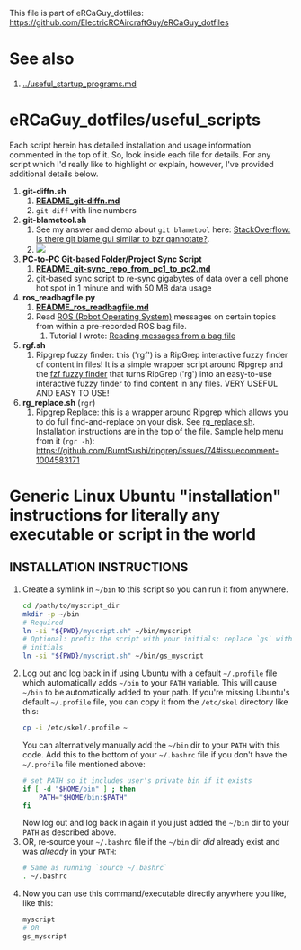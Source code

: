This file is part of eRCaGuy_dotfiles: https://github.com/ElectricRCAircraftGuy/eRCaGuy_dotfiles


# See also

1. [../useful_startup_programs.md](../useful_startup_programs.md)


# eRCaGuy_dotfiles/useful_scripts

Each script herein has detailed installation and usage information commented in the top of it. So, look inside each file for details. For any script which I'd really like to highlight or explain, however, I've provided additional details below. 

1. **git-diffn.sh**
    1. **[README_git-diffn.md](README_git-diffn.md)**
    1. `git diff` with line numbers
1. **git-blametool.sh**
    1. See my answer and demo about `git blametool` here: [StackOverflow: Is there git blame gui similar to bzr qannotate?](https://stackoverflow.com/a/66433627/4561887).
    1. [![](https://i.stack.imgur.com/5D4oE.jpg)](https://i.stack.imgur.com/5D4oE.jpg)
1. **PC-to-PC Git-based Folder/Project Sync Script**
    1. **[README_git-sync_repo_from_pc1_to_pc2.md](README_git-sync_repo_from_pc1_to_pc2.md)**
    1. git-based sync script to re-sync gigabytes of data over a cell phone hot spot in 1 minute and with 50 MB data usage
1. **ros_readbagfile.py**
    1. **[README_ros_readbagfile.md](README_ros_readbagfile.md)**
    1. Read [ROS (Robot Operating System)](http://wiki.ros.org/) messages on certain topics from within a pre-recorded ROS bag file.
        1. Tutorial I wrote: [Reading messages from a bag file](http://wiki.ros.org/ROS/Tutorials/reading%20msgs%20from%20a%20bag%20file)
1. **rgf.sh**
    1. Ripgrep fuzzy finder: this ('rgf') is a RipGrep interactive fuzzy finder of content in files! It is a simple wrapper script around Ripgrep and the [fzf fuzzy finder](https://github.com/junegunn/fzf#3-interactive-ripgrep-integration) that turns RipGrep ('rg') into an easy-to-use interactive fuzzy finder to find content in any files. VERY USEFUL AND EASY TO USE!
1. **rg_replace.sh** (`rgr`)
    1. Ripgrep Replace: this is a wrapper around Ripgrep which allows you to do full find-and-replace on your disk. See [rg_replace.sh](rg_replace.sh). Installation instructions are in the top of the file. Sample help menu from it (`rgr -h`): https://github.com/BurntSushi/ripgrep/issues/74#issuecomment-1004583171


# Generic Linux Ubuntu "installation" instructions for literally any executable or script in the world


## INSTALLATION INSTRUCTIONS
1. Create a symlink in `~/bin` to this script so you can run it from anywhere.
    ```bash
    cd /path/to/myscript_dir
    mkdir -p ~/bin
    # Required
    ln -si "${PWD}/myscript.sh" ~/bin/myscript
    # Optional: prefix the script with your initials; replace `gs` with your
    # initials
    ln -si "${PWD}/myscript.sh" ~/bin/gs_myscript
    ```
1. Log out and log back in if using Ubuntu with a default `~/.profile` file
which automatically adds `~/bin` to your `PATH` variable. This will cause
`~/bin` to be automatically added to your path. If you're missing Ubuntu's
default `~/.profile` file, you can copy it from the `/etc/skel` directory like
this:
    ```bash
    cp -i /etc/skel/.profile ~
    ```
    You can alternatively manually add the `~/bin` dir to your `PATH` with this
    code. Add this to the bottom of your `~/.bashrc` file if you don't have
    the `~/.profile` file mentioned above:
    ```bash
    # set PATH so it includes user's private bin if it exists
    if [ -d "$HOME/bin" ] ; then
        PATH="$HOME/bin:$PATH"
    fi
    ```
    Now log out and log back in again if you just added the `~/bin` dir to your
    `PATH` as described above. 
1. OR, re-source your `~/.bashrc` file if the `~/bin` dir *did* already exist
and was *already* in your `PATH`:
    ```bash
    # Same as running `source ~/.bashrc`
    . ~/.bashrc
    ```
1. Now you can use this command/executable directly anywhere you like, like
this:
    ```bash
    myscript
    # OR
    gs_myscript
    ```
